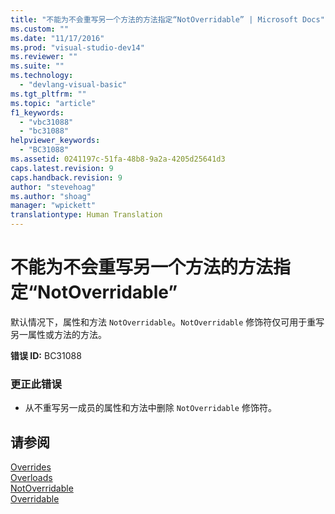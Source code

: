 ```yaml
---
title: "不能为不会重写另一个方法的方法指定“NotOverridable” | Microsoft Docs"
ms.custom: ""
ms.date: "11/17/2016"
ms.prod: "visual-studio-dev14"
ms.reviewer: ""
ms.suite: ""
ms.technology: 
  - "devlang-visual-basic"
ms.tgt_pltfrm: ""
ms.topic: "article"
f1_keywords: 
  - "vbc31088"
  - "bc31088"
helpviewer_keywords: 
  - "BC31088"
ms.assetid: 0241197c-51fa-48b8-9a2a-4205d25641d3
caps.latest.revision: 9
caps.handback.revision: 9
author: "stevehoag"
ms.author: "shoag"
manager: "wpickett"
translationtype: Human Translation
---
```

# 不能为不会重写另一个方法的方法指定“NotOverridable”
默认情况下，属性和方法 `NotOverridable`。`NotOverridable` 修饰符仅可用于重写另一属性或方法的方法。  
  
 **错误 ID:** BC31088  
  
### 更正此错误  
  
-   从不重写另一成员的属性和方法中删除 `NotOverridable` 修饰符。  
  
## 请参阅  
 [Overrides](../../visual-basic/language-reference/modifiers/overrides.md)   
 [Overloads](../../visual-basic/language-reference/modifiers/overloads.md)   
 [NotOverridable](../../visual-basic/language-reference/modifiers/notoverridable.md)   
 [Overridable](../../visual-basic/language-reference/modifiers/overridable.md)